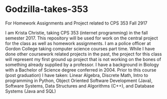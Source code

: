 # Godzilla-takes-353
For Homework Assignments and Project related to CPS 353 Fall 2917

I am Krista Christie, taking CPS 353 (internet programming) in the fall semester 2017.
This repository will be used for work on the central project for the class as well as homework assignments.
I am a police officer at Gordon College taking computer science courses part time.
While I have done other coursework related projects in the past, the project for this class
  will represent my first ground up project that is not working on the bones of something already
  supplied by a professor.
I have a background in Biology with a Bachelor of Science degree conferred in 2004.
Prior to this course (post graduation) I have taken:
  Linear Algebra,
  Discrete Math,
  Intro to programming in Python,
  Object Oriented Software Development (Java),
  Software Systems,
  Data Structures and Algorithms (C++), and
  Database Systems  (Java and SQL)
